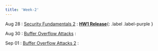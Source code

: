 ```yaml
---
title: 'Week-2'
---
```



Aug 28
: [Security Fundamentals 2]()
  :  [**HW1 Release**](#){: .label .label-purple }



Aug 30
: [Buffer Overflow Attacks]()
  : 

Sep 01
: [Buffer Overflow Attacks 2]() 
  :  
